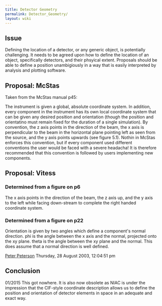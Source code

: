 ```yaml
---
title: Detector Geometry
permalink: Detector_Geometry/
layout: wiki
---
```


Issue
-----

Defining the location of a detector, or any generic object, is
potentially challenging. It needs to be agreed upon how to define the
location of an object, specifically detectors, and their phsyical
extent. Proposals should be able to define a position unambigiously in a
way that is easily interpreted by analysis and plotting software.

Proposal: McStas
----------------

Taken from the McStas manual p45:

The instrument is given a global, absolute coordinate system. In
addition, every component in the instrument has its own local coordinate
system that can be given any desired position and orientation (though
the position and orientatino must remain fixed for the duration of a
single simulation). By convention, the z axis points in the direction of
the beam, the x axis is perpendicular to the beam in the horizontal
plane pointing left as seen from the source, and the y axis points
upwards (see figure 5.1). Nothin in McStas enforces this convention, but
if every component used different conventions the user would be faced
with a severe headacha! It is therefore recommended that this convention
is followed by users implementing new components.

Proposal: Vitess
----------------

### Determined from a figure on p6

The x axis points in the direction of the beam, the z axis up, and the y
axis to the left while facing down-stream to complete the right handed
coordinate system.

### Determined from a figure on p22

Orientation is given by two angles which define a component's normal
direction. phi is the angle between the x axis and the normal, projected
onto the xy plane. theta is the angle between the xy plane and the
normal. This does assume that a normal direction is well defined.

[Peter Peterson](User%3APfpeterson "wikilink") Thursday, 28 August 2003,
12:04:51 pm

Conclusion
----------

01/2015 This got nowhere. It is also now obsolete as NIAC is under the
impression that the CIF-style coordinate description allows us to define
the position and orientation of detector elements in space in an
adequate and exact way.

